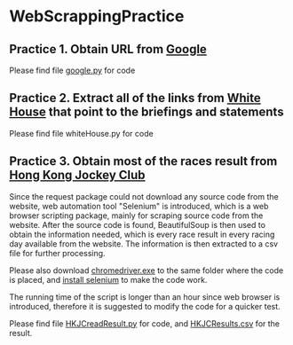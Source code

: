 # WebScrappingPractice

## Practice 1. Obtain URL from [Google](google.com)
Please find file [google.py](https://github.com/3LexW/WebScrappingPractice/blob/master/google.py) for code

## Practice 2. Extract all of the links from [White House](https://www.whitehouse.gov/briefings-statements/) that point to the briefings and statements
Please find file whiteHouse.py for code

## Practice 3. Obtain most of the races result from [Hong Kong Jockey Club](https://racing.hkjc.com/racing/information/english/Racing/LocalResults.aspx)
Since the request package could not download any source code from the website, web automation tool "Selenium" is introduced, which is a web browser scripting package, mainly for scraping source code from the website.
After the source code is found, BeautifulSoup is then used to obtain the information needed, which is every race result in every racing day available from the website. The information is then extracted to a csv file for further processing.

Please also download [chromedriver.exe](https://github.com/3LexW/WebScrappingPractice/blob/master/chromedriver.exe) to the same folder where the code is placed, and [install selenium](https://selenium-python.readthedocs.io/installation.html) to make the code work.

The running time of the script is longer than an hour since web browser is introduced, therefore it is suggested to modify the code for a quicker test.

Please find file [HKJCreadResult.py](https://github.com/3LexW/WebScrappingPractice/blob/master/HKJCreadResult.py) for code, and [HKJCResults.csv](https://github.com/3LexW/WebScrappingPractice/blob/master/HKJCResults.csv) for the result.

